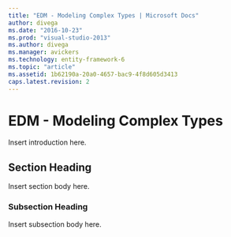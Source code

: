 ```yaml
---
title: "EDM - Modeling Complex Types | Microsoft Docs"
author: divega
ms.date: "2016-10-23"
ms.prod: "visual-studio-2013"
ms.author: divega
ms.manager: avickers
ms.technology: entity-framework-6
ms.topic: "article"
ms.assetid: 1b62190a-20a0-4657-bac9-4f8d605d3413
caps.latest.revision: 2
---
```

# EDM - Modeling Complex Types
Insert introduction here.  
  
## Section Heading  
 Insert section body here.  
  
### Subsection Heading  
 Insert subsection body here.